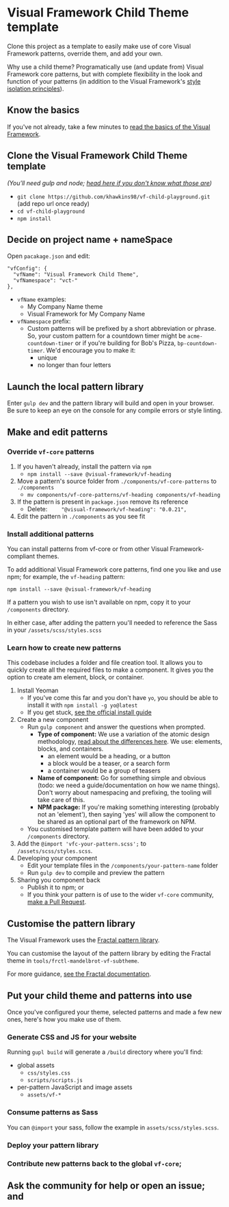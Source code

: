 # Visual Framework Child Theme template

Clone this project as a template to easily make use of core Visual Framework patterns,
override them, and add your own.

Why use a child theme? Programatically use (and update from)
Visual Framework core patterns, but with complete flexibility in the look
and function of your patterns (in addition to the Visual Framework's [style
isolation principles](https://blogs.embl.org/communications/2018/09/12/faster-scientific-websites-through-reusability/)).

## Know the basics

If you've not already, take a few minutes to [read the basics of the Visual Framework](https://github.com/visual-framework/vf-core#visual-framework-20).

## Clone the Visual Framework Child Theme template

*(You'll need gulp and node; [head here if you don't know what those are](https://github.com/visual-framework/vf-core/blob/develop/SETTINGUP.md))*

- `git clone https://github.com/khawkins98/vf-child-playground.git` (add repo url once ready)
- `cd vf-child-playground`
- `npm install`

## Decide on project name + nameSpace

Open `pacakage.json` and edit:

```
"vfConfig": {
  "vfName": "Visual Framework Child Theme",
  "vfNamespace": "vct-"
},
```

- `vfName` examples:
  - My Company Name theme
  - Visual Framework for My Company Name
- `vfNamespace` prefix:
  - Custom patterns will be prefixed by a short abbreviation or phrase. So, your
    custom pattern for a countdown timer might be `acme-countdown-timer` or if you're
    building for Bob's Pizza, `bp-countdown-timer`. We'd encourage you to make it:
    - unique
    - no longer than four letters

## Launch the local pattern library

Enter `gulp dev` and the pattern library will build and open in your browser.
Be sure to keep an eye on the console for any compile errors or style linting.

## Make and edit patterns

### Override `vf-core` patterns

1. If you haven't already, install the pattern via `npm`
    - `npm install --save @visual-framework/vf-heading`
1. Move a pattern's source folder from `./components/vf-core-patterns` to `./components`
    - `mv components/vf-core-patterns/vf-heading components/vf-heading`
1. If the pattern is present in `package.json` remove its reference
    - Delete: `    "@visual-framework/vf-heading": "0.0.21",`
1. Edit the pattern in `./components` as you see fit

### Install additional patterns

You can install patterns from vf-core or from other Visual Framework-compliant themes.

To add additional Visual Framework core patterns, find one you like and use npm;
for example, the `vf-heading` pattern:

```
npm install --save @visual-framework/vf-heading
```

If a pattern you wish to use isn't available on npm, copy it to your `/components`
directory.

In either case, after adding the pattern you'll needed to reference the Sass in
your `/assets/scss/styles.scss`

### Learn how to create new patterns

This codebase includes a folder and file creation tool. It allows you to quickly create all the required files to make a component. It gives you the option to create am element, block, or container.

1. Install Yeoman
   - If you've come this far and you don't have `yo`, you should be able to install it with `npm install -g yo@latest`
   - If you get stuck, [see the official install guide](http://yeoman.io/codelab/setup.html)
1. Create a new component
   - Run `gulp component` and answer the questions when prompted.
       - **Type of component:** We use a variation of the atomic design methodology, [read about the differences here](http://bradfrost.com/blog/post/atomic-web-design/#atoms). We use: elements, blocks, and containers.
           - an element would be a heading, or a button
           - a block would be a teaser, or a search form
           - a container would be a group of teasers
       - **Name of component:** Go for something simple and obvious (todo: we need a guide/documentation on how we name things). Don't worry about namespacing and prefixing, the tooling will take care of this.
       - **NPM package:** If you're making something interesting (probably not an 'element'), then saying 'yes' will allow the component to be shared as an optional part of the framework on NPM.
    - You customised template pattern will have been added to your `/components` directory.
1. Add the `@import 'vfc-your-pattern.scss';` to `/assets/scss/styles.scss`.
1. Developing your component
   - Edit your template files in the `/components/your-pattern-name` folder
   - Run `gulp dev` to compile and preview the pattern
1. Sharing you component back
   - Publish it to npm; or
   - If you think your pattern is of use to the wider `vf-core` community, [make a Pull Request](https://github.com/visual-framework/vf-core/pulls).

## Customise the pattern library

The Visual Framework uses the [Fractal pattern library](https://fractal.build/).

You can customise the layout of the pattern library by editing the Fractal theme
in `tools/frctl-mandelbrot-vf-subtheme`.

For more guidance, [see the Fractal documentation](https://fractal.build/guide/customisation/web-themes.html#configuring-themes).

## Put your child theme and patterns into use

Once you've configured your theme, selected patterns and made a few new ones,
here's how you make use of them.

### Generate CSS and JS for your website

Running `gupl build` will generate a `/build` directory where you'll find:
- global assets
    - `css/styles.css`
    - `scripts/scripts.js`
- per-pattern JavaScript and image assets
    - `assets/vf-*`

### Consume patterns as Sass

You can `@import` your sass, follow the example in `assets/scss/styles.scss`.

### Deploy your pattern library

### Contribute new patterns back to the global `vf-core`;

## Ask the community for help or open an issue; and
